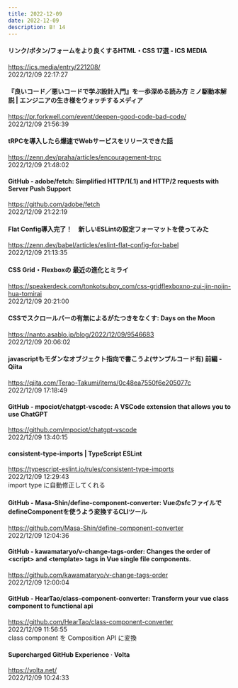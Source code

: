 ```yaml
---
title: 2022-12-09
date: 2022-12-09
description: B! 14
---
```


#### リンク/ボタン/フォームをより良くするHTML・CSS 17選 - ICS MEDIA
https://ics.media/entry/221208/<br>
2022/12/09 22:17:27<br>


#### 『良いコード／悪いコードで学ぶ設計入門』を一歩深める読み方 ミノ駆動本解説 | エンジニアの生き様をウォッチするメディア
https://pr.forkwell.com/event/deepen-good-code-bad-code/<br>
2022/12/09 21:56:39<br>


#### tRPCを導入したら爆速でWebサービスをリリースできた話
https://zenn.dev/praha/articles/encouragement-trpc<br>
2022/12/09 21:48:02<br>


#### GitHub - adobe/fetch: Simplified HTTP/1(.1) and HTTP/2 requests with Server Push Support
https://github.com/adobe/fetch<br>
2022/12/09 21:22:19<br>


#### Flat Config導入完了！　新しいESLintの設定フォーマットを使ってみた
https://zenn.dev/babel/articles/eslint-flat-config-for-babel<br>
2022/12/09 21:13:35<br>


#### CSS Grid・Flexboxの 最近の進化とミライ
https://speakerdeck.com/tonkotsuboy_com/css-gridflexboxno-zui-jin-nojin-hua-tomirai<br>
2022/12/09 20:21:00<br>


#### CSSでスクロールバーの有無によるがたつきをなくす: Days on the Moon
https://nanto.asablo.jp/blog/2022/12/09/9546683<br>
2022/12/09 20:06:02<br>


#### javascriptもモダンなオブジェクト指向で書こうよ(サンプルコード有) 前編 - Qiita
https://qiita.com/Terao-Takumi/items/0c48ea7550f6e205077c<br>
2022/12/09 17:18:49<br>


#### GitHub - mpociot/chatgpt-vscode: A VSCode extension that allows you to use ChatGPT
https://github.com/mpociot/chatgpt-vscode<br>
2022/12/09 13:40:15<br>


#### consistent-type-imports | TypeScript ESLint
https://typescript-eslint.io/rules/consistent-type-imports<br>
2022/12/09 12:29:43<br>
import type に自動修正してくれる


#### GitHub - Masa-Shin/define-component-converter: VueのsfcファイルでdefineComponentを使うよう変換するCLIツール
https://github.com/Masa-Shin/define-component-converter<br>
2022/12/09 12:04:36<br>


#### GitHub - kawamataryo/v-change-tags-order: Changes the order of &lt;script&gt; and &lt;template&gt; tags in Vue single file components.
https://github.com/kawamataryo/v-change-tags-order<br>
2022/12/09 12:00:04<br>


#### GitHub - HearTao/class-component-converter: Transform your vue class component to functional api
https://github.com/HearTao/class-component-converter<br>
2022/12/09 11:56:55<br>
class component を Composition API に変換


#### Supercharged GitHub Experience · Volta
https://volta.net/<br>
2022/12/09 10:24:33<br>


